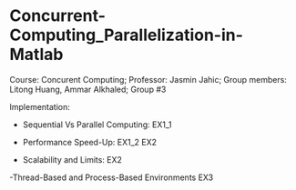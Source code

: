 # Concurrent-Computing_Parallelization-in-Matlab
Course: Concurent Computing;
Professor: Jasmin Jahic;
Group members: Litong Huang, Ammar Alkhaled;
Group #3

Implementation:
- Sequential Vs Parallel Computing:
EX1_1

- Performance Speed-Up:
EX1_2
EX2

- Scalability and Limits:
EX2

-Thread-Based and Process-Based Environments
EX3

